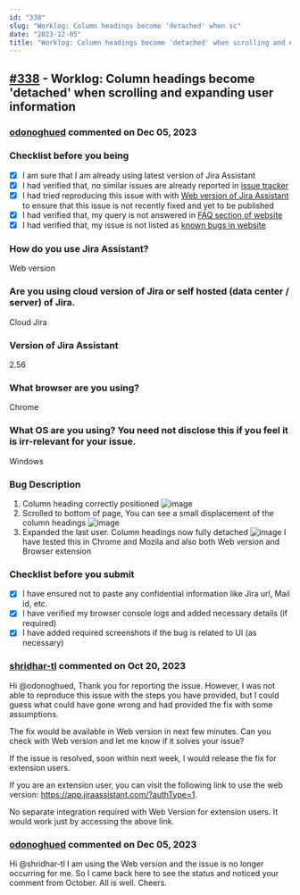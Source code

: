 ```yaml
---
id: "338"
slug: "Worklog: Column headings become 'detached' when sc"
date: "2023-12-05"
title: "Worklog: Column headings become 'detached' when scrolling and expanding user information"
---
```



## [#338](https://github.com/shridhar-tl/jira-assistant/issues/338) - Worklog: Column headings become 'detached' when scrolling and expanding user information

### [odonoghued](https://github.com/odonoghued) commented on Dec 05, 2023

### Checklist before you being

- [X] I am sure that I am already using latest version of Jira Assistant
- [X] I had verified that, no similar issues are already reported in [issue tracker](https://github.com/shridhar-tl/jira-assistant/issues)
- [X] I had tried reproducing this issue with with [Web version of Jira Assistant](https://app.jiraassistant.com) to ensure that this issue is not recently fixed and yet to be published
- [X] I had verified that, my query is not answered in [FAQ section of website](https://www.jiraassistant.com/faq)
- [X] I had verified that, my issue is not listed as [known bugs in website](https://www.jiraassistant.com/version-history)

### How do you use Jira Assistant?

Web version

### Are you using cloud version of Jira or self hosted (data center / server) of Jira.

Cloud Jira

### Version of Jira Assistant

2.56

### What browser are you using?

Chrome

### What OS are you using? You need not disclose this if you feel it is irr-relevant for your issue.

Windows

### Bug Description

1. Column heading correctly positioned
![image](https://github.com/shridhar-tl/jira-assistant/assets/87164137/8d7be812-bc99-4d35-993a-6ece46d1ac21)
2. Scrolled to bottom of page, You can see a small displacement of the column headings
![image](https://github.com/shridhar-tl/jira-assistant/assets/87164137/910adae8-4a46-4ead-b008-14caad297781)
3. Expanded the last user. Column headings now fully detached
![image](https://github.com/shridhar-tl/jira-assistant/assets/87164137/0912ea59-b7e4-4ee7-ab6d-3d3279cef577)
I have tested this in Chrome and Mozila and also both Web version and Browser extension

### Checklist before you submit

- [X] I have ensured not to paste any confidential information like Jira url, Mail id, etc.
- [X] I have verified my browser console logs and added necessary details (if required)
- [X] I have added required screenshots if the bug is related to UI (as necessary)

### [shridhar-tl](https://github.com/shridhar-tl) commented on Oct 20, 2023

Hi @odonoghued,
Thank you for reporting the issue. However, I was not able to reproduce this issue with the steps you have provided, but I could guess what could have gone wrong and had provided the fix with some assumptions.

The fix would be available in Web version in next few minutes. Can you check with Web version and let me know if it solves your issue?

If the issue is resolved, soon within next week, I would release the fix for extension users.

If you are an extension user, you can visit the following link to use the web version: https://app.jiraassistant.com/?authType=1.

No separate integration required with Web Version for extension users. It would work just by accessing the above link.

### [odonoghued](https://github.com/odonoghued) commented on Dec 05, 2023

Hi @shridhar-tl 
I am using the Web version and the issue is no longer occurring for me.
So I came back here to see the status and noticed your comment from October.
All is well.
Cheers.
